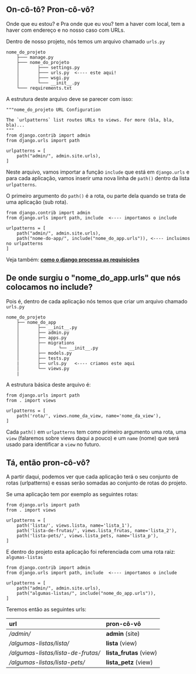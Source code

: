 ## On-cô-tô? Pron-cô-vô? 

Onde que eu estou? e Pra onde que eu vou? tem a haver com local, tem a haver com endereço e no nosso caso com URLs.

Dentro de nosso projeto, nós temos um arquivo chamado `urls.py`

    nome_do_projeto  
        ├─── manage.py  
        ├─── nome_do_projeto  
        │       ├─── settings.py  
        │       ├─── urls.py  <---- este aqui! 
        │       ├─── wsgi.py  
        │       └─── __init__.py  
        └─── requirements.txt  

A estrutura deste arquivo deve se parecer com isso:

    """nome_do_projeto URL Configuration

    The `urlpatterns` list routes URLs to views. For more (bla, bla, bla)...
    """
    from django.contrib import admin
    from django.urls import path

    urlpatterns = [
        path("admin/", admin.site.urls),
    ]

Neste arquivo, vamos importar a função `include` que está em `django.urls` e para cada aplicação, vamos inserir uma nova linha de `path()` dentro da lista `urlpatterns`.  

O primeiro argumento do `path()` é a rota, ou parte dela quando se trata de uma aplicação (sub rota).

    from django.contrib import admin
    from django.urls import path, include  <---- importamos o include

    urlpatterns = [
        path("admin/", admin.site.urls),
        path("nome-do-app/", include("nome_do_app.urls")), <---- incluimos no urlpatterns
    ]

Veja também: **[como o django processa as requisições](https://docs.djangoproject.com/en/3.0/topics/http/urls/#how-django-processes-a-request)**


## De onde surgiu o "nome_do_app.urls" que nós colocamos no include?

Pois é, dentro de cada aplicação nós temos que criar um arquivo chamado `urls.py`

    nome_do_projeto
        ├── nome_do_app
        │       ├── __init__.py
        │       ├── admin.py
        │       ├── apps.py
        │       ├── migrations
        │       │       └── __init__.py
        │       ├── models.py
        │       ├── tests.py
        |       ├── urls.py   <---- criamos este aqui
        │       └── views.py
        |

A estrutura básica deste arquivo é:

    from django.urls import path
    from . import views

    urlpatterns = [
        path('rota/', views.nome_da_view, name='nome_da_view'),
    ]

Cada `path()` em `urlpatterns` tem como primeiro argumento uma rota, uma `view` (falaremos sobre views daqui a pouco) e um `name` (nome) que será usado para identificar a `view` no futuro.


## Tá, então pron-cô-vô?

A partir daqui, podemos ver que cada aplicação terá o seu conjunto de rotas (urlpatterns) e essas serão somadas ao conjunto de rotas do projeto.

Se uma aplicação tem por exemplo as seguintes rotas:

    from django.urls import path
    from . import views

    urlpatterns = [
        path('lista/', views.lista, name='lista_1'),
        path('lista-de-frutas/', views.lista_frutas, name='lista_2'),
        path('lista-pets/', views.lista_pets, name='lista_p'),
    ]

E dentro do projeto esta aplicação foi referenciada com uma rota raiz: `algumas-listas`

    from django.contrib import admin
    from django.urls import path, include  <---- importamos o include

    urlpatterns = [
        path("admin/", admin.site.urls),
        path("algumas-listas/", include("nome_do_app.urls")),
    ]

Teremos então as seguintes urls:

| url                                | pron-cô-vô              |
|:-----------------------------------|:------------------------|
| */admin/*                          | **admin** (site)        |
| */algumas-listas/lista/*           | **lista** (view)        |
| */algumas-listas/lista-de-frutas/* | **lista_frutas** (view) |
| */algumas-listas/lista-pets/*      | **lista_petz** (view)   |